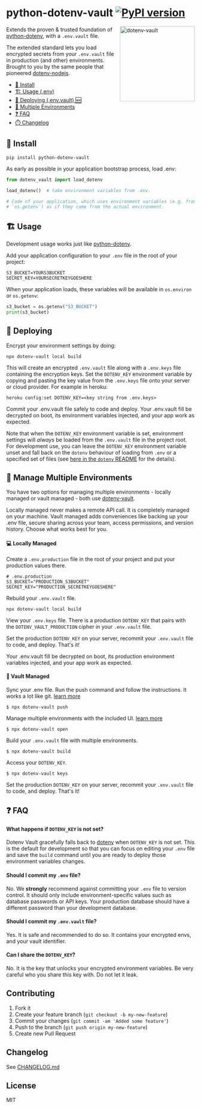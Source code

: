 # python-dotenv-vault [![PyPI version](https://badge.fury.io/py/python-dotenv-vault.svg)](http://badge.fury.io/py/python-dotenv-vault)

<img src="https://raw.githubusercontent.com/motdotla/dotenv/master/dotenv.svg" alt="dotenv-vault" align="right" width="200" />

Extends the proven & trusted foundation of [python-dotenv](https://github.com/theskumar/python-dotenv), with a `.env.vault` file.

The extended standard lets you load encrypted secrets from your `.env.vault` file in production (and other) environments. Brought to you by the same people that pioneered [dotenv-nodejs](https://github.com/motdotla/dotenv).

* [🌱 Install](#-install)
* [🏗️ Usage (.env)](#%EF%B8%8F-usage)
* [🚀 Deploying (.env.vault) 🆕](#-deploying)
* [🌴 Multiple Environments](#-manage-multiple-environments)
* [❓ FAQ](#-faq)
* [⏱️ Changelog](./CHANGELOG.md)

## 🌱 Install

```shell
pip install python-dotenv-vault
```

As early as possible in your application bootstrap process, load .env:

```python
from dotenv_vault import load_dotenv

load_dotenv()  # take environment variables from .env.

# Code of your application, which uses environment variables (e.g. from `os.environ` or
# `os.getenv`) as if they came from the actual environment.
```

## 🏗️ Usage

Development usage works just like [python-dotenv](https://github.com/theskumar/python-dotenv).

Add your application configuration to your `.env` file in the root of your project:

```shell
S3_BUCKET=YOURS3BUCKET
SECRET_KEY=YOURSECRETKEYGOESHERE
```

When your application loads, these variables will be available in `os.environ` or `os.getenv`:

```python
s3_bucket = os.getenv("S3_BUCKET")
print(s3_bucket)
```

## 🚀 Deploying

Encrypt your environment settings by doing:

```shell
npx dotenv-vault local build
```

This will create an encrypted `.env.vault` file along with a `.env.keys` file containing the encryption keys. Set the `DOTENV_KEY` environment variable by copying and pasting the key value from the `.env.keys` file onto your server or cloud provider. For example in heroku:

```shell
heroku config:set DOTENV_KEY=<key string from .env.keys>
```

Commit your .env.vault file safely to code and deploy. Your .env.vault fill be decrypted on boot, its environment variables injected, and your app work as expected.

Note that when the `DOTENV_KEY` environment variable is set, environment settings will *always* be loaded from the `.env.vault` file in the project root. For development use, you can leave the `DOTENV_KEY` environment variable unset and fall back on the `dotenv` behaviour of loading from `.env` or a specified set of files (see [here in the `dotenv` README](https://github.com/bkeepers/dotenv#usage) for the details).

## 🌴 Manage Multiple Environments

You have two options for managing multiple environments - locally managed or vault managed - both use [dotenv-vault](https://github.com/dotenv-org/dotenv-vault).

Locally managed never makes a remote API call. It is completely managed on your machine. Vault managed adds conveniences like backing up your .env file, secure sharing across your team, access permissions, and version history. Choose what works best for you.

#### 💻 Locally Managed

Create a `.env.production` file in the root of your project and put your production values there.

```shell
# .env.production
S3_BUCKET="PRODUCTION_S3BUCKET"
SECRET_KEY="PRODUCTION_SECRETKEYGOESHERE"
```

Rebuild your `.env.vault` file.

```shell
npx dotenv-vault local build
```

View your `.env.keys` file. There is a production `DOTENV_KEY` that pairs with the `DOTENV_VAULT_PRODUCTION` cipher in your `.env.vault` file.

Set the production `DOTENV_KEY` on your server, recommit your `.env.vault` file to code, and deploy. That's it!

Your .env.vault fill be decrypted on boot, its production environment variables injected, and your app work as expected.

#### 🔐 Vault Managed

Sync your .env file. Run the push command and follow the instructions. It works a lot like git. [learn more](/docs/sync/quickstart)

```
$ npx dotenv-vault push
```

Manage multiple environments with the included UI. [learn more](/docs/tutorials/environments)

```
$ npx dotenv-vault open
```

Build your `.env.vault` file with multiple environments.

```
$ npx dotenv-vault build
```

Access your `DOTENV_KEY`.

```
$ npx dotenv-vault keys
```

Set the production `DOTENV_KEY` on your server, recommit your `.env.vault` file to code, and deploy. That's it!

## ❓ FAQ

#### What happens if `DOTENV_KEY` is not set?

Dotenv Vault gracefully falls back to [dotenv](https://github.com/bkeepers/dotenv) when `DOTENV_KEY` is not set. This is the default for development so that you can focus on editing your `.env` file and save the `build` command until you are ready to deploy those environment variables changes.

#### Should I commit my `.env` file?

No. We **strongly** recommend against committing your `.env` file to version control. It should only include environment-specific values such as database passwords or API keys. Your production database should have a different password than your development database.

#### Should I commit my `.env.vault` file?

Yes. It is safe and recommended to do so. It contains your encrypted envs, and your vault identifier.

#### Can I share the `DOTENV_KEY`?

No. It is the key that unlocks your encrypted environment variables. Be very careful who you share this key with. Do not let it leak.

## Contributing

1. Fork it
2. Create your feature branch (`git checkout -b my-new-feature`)
3. Commit your changes (`git commit -am 'Added some feature'`)
4. Push to the branch (`git push origin my-new-feature`)
5. Create new Pull Request

## Changelog

See [CHANGELOG.md](CHANGELOG.md)

## License

MIT
